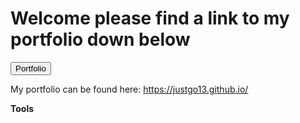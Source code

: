 <h1>Welcome please find a link to my portfolio down below</h1>
<input type="button" class="btn btn-outline-primary" onclick="window.open('https://justgo13.github.io/','_blank')" value="Portfolio" />

My portfolio can be found here: https://justgo13.github.io/

<strong>Tools</strong>
